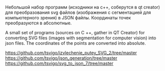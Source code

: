 Небольшой набор программ (исходники на c++, соберутся в qt creator) для преобразования svg файлов (изображения с сегментацией для компьютерного зрения) в JSON файлы. Координаты точек преобразуются в абсолютные.

A small set of programs (sources on C ++, gather in QT Creator) for converting SVG files (images with segmentation for computer vision) into json files. The coordinates of the points are converted into absolute.

https://github.com/tsvigo/izvlechenie_putey_SVG_2/tree/master
https://github.com/tsvigo/json_generation/tree/master
https://github.com/tsvigo/svg_to_json_7/tree/master
